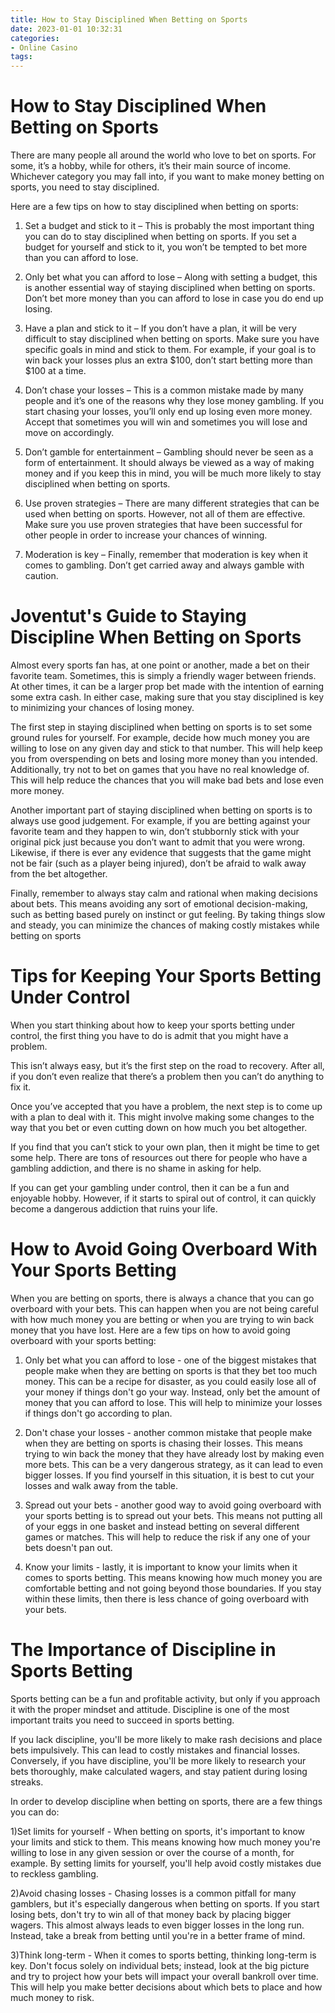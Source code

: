 ```yaml
---
title: How to Stay Disciplined When Betting on Sports 
date: 2023-01-01 10:32:31
categories:
- Online Casino
tags:
---
```



#  How to Stay Disciplined When Betting on Sports 

There are many people all around the world who love to bet on sports. For some, it’s a hobby, while for others, it’s their main source of income. Whichever category you may fall into, if you want to make money betting on sports, you need to stay disciplined. 

Here are a few tips on how to stay disciplined when betting on sports: 

1) Set a budget and stick to it – This is probably the most important thing you can do to stay disciplined when betting on sports. If you set a budget for yourself and stick to it, you won’t be tempted to bet more than you can afford to lose. 

2) Only bet what you can afford to lose – Along with setting a budget, this is another essential way of staying disciplined when betting on sports. Don’t bet more money than you can afford to lose in case you do end up losing. 

3) Have a plan and stick to it – If you don’t have a plan, it will be very difficult to stay disciplined when betting on sports. Make sure you have specific goals in mind and stick to them. For example, if your goal is to win back your losses plus an extra $100, don’t start betting more than $100 at a time. 

4) Don’t chase your losses – This is a common mistake made by many people and it’s one of the reasons why they lose money gambling. If you start chasing your losses, you’ll only end up losing even more money. Accept that sometimes you will win and sometimes you will lose and move on accordingly. 

5) Don’t gamble for entertainment – Gambling should never be seen as a form of entertainment. It should always be viewed as a way of making money and if you keep this in mind, you will be much more likely to stay disciplined when betting on sports. 

6) Use proven strategies – There are many different strategies that can be used when betting on sports. However, not all of them are effective. Make sure you use proven strategies that have been successful for other people in order to increase your chances of winning. 

7) Moderation is key – Finally, remember that moderation is key when it comes to gambling. Don’t get carried away and always gamble with caution.

#  Joventut's Guide to Staying Discipline When Betting on Sports 

Almost every sports fan has, at one point or another, made a bet on their favorite team. Sometimes, this is simply a friendly wager between friends. At other times, it can be a larger prop bet made with the intention of earning some extra cash. In either case, making sure that you stay disciplined is key to minimizing your chances of losing money.

The first step in staying disciplined when betting on sports is to set some ground rules for yourself. For example, decide how much money you are willing to lose on any given day and stick to that number. This will help keep you from overspending on bets and losing more money than you intended. Additionally, try not to bet on games that you have no real knowledge of. This will help reduce the chances that you will make bad bets and lose even more money.

Another important part of staying disciplined when betting on sports is to always use good judgement. For example, if you are betting against your favorite team and they happen to win, don’t stubbornly stick with your original pick just because you don’t want to admit that you were wrong. Likewise, if there is ever any evidence that suggests that the game might not be fair (such as a player being injured), don’t be afraid to walk away from the bet altogether.

Finally, remember to always stay calm and rational when making decisions about bets. This means avoiding any sort of emotional decision-making, such as betting based purely on instinct or gut feeling. By taking things slow and steady, you can minimize the chances of making costly mistakes while betting on sports

#  Tips for Keeping Your Sports Betting Under Control 

When you start thinking about how to keep your sports betting under control, the first thing you have to do is admit that you might have a problem. 

This isn’t always easy, but it’s the first step on the road to recovery. After all, if you don’t even realize that there’s a problem then you can’t do anything to fix it. 

Once you’ve accepted that you have a problem, the next step is to come up with a plan to deal with it. This might involve making some changes to the way that you bet or even cutting down on how much you bet altogether. 

If you find that you can’t stick to your own plan, then it might be time to get some help. There are tons of resources out there for people who have a gambling addiction, and there is no shame in asking for help. 

If you can get your gambling under control, then it can be a fun and enjoyable hobby. However, if it starts to spiral out of control, it can quickly become a dangerous addiction that ruins your life.

#  How to Avoid Going Overboard With Your Sports Betting 

When you are betting on sports, there is always a chance that you can go overboard with your bets. This can happen when you are not being careful with how much money you are betting or when you are trying to win back money that you have lost. Here are a few tips on how to avoid going overboard with your sports betting:

1) Only bet what you can afford to lose - one of the biggest mistakes that people make when they are betting on sports is that they bet too much money. This can be a recipe for disaster, as you could easily lose all of your money if things don't go your way. Instead, only bet the amount of money that you can afford to lose. This will help to minimize your losses if things don't go according to plan.

2) Don't chase your losses - another common mistake that people make when they are betting on sports is chasing their losses. This means trying to win back the money that they have already lost by making even more bets. This can be a very dangerous strategy, as it can lead to even bigger losses. If you find yourself in this situation, it is best to cut your losses and walk away from the table.

3) Spread out your bets - another good way to avoid going overboard with your sports betting is to spread out your bets. This means not putting all of your eggs in one basket and instead betting on several different games or matches. This will help to reduce the risk if any one of your bets doesn't pan out.

4) Know your limits - lastly, it is important to know your limits when it comes to sports betting. This means knowing how much money you are comfortable betting and not going beyond those boundaries. If you stay within these limits, then there is less chance of going overboard with your bets.

#  The Importance of Discipline in Sports Betting

Sports betting can be a fun and profitable activity, but only if you approach it with the proper mindset and attitude. Discipline is one of the most important traits you need to succeed in sports betting.

If you lack discipline, you'll be more likely to make rash decisions and place bets impulsively. This can lead to costly mistakes and financial losses. Conversely, if you have discipline, you'll be more likely to research your bets thoroughly, make calculated wagers, and stay patient during losing streaks.

In order to develop discipline when betting on sports, there are a few things you can do:

1)Set limits for yourself - When betting on sports, it's important to know your limits and stick to them. This means knowing how much money you're willing to lose in any given session or over the course of a month, for example. By setting limits for yourself, you'll help avoid costly mistakes due to reckless gambling.

2)Avoid chasing losses - Chasing losses is a common pitfall for many gamblers, but it's especially dangerous when betting on sports. If you start losing bets, don't try to win all of that money back by placing bigger wagers. This almost always leads to even bigger losses in the long run. Instead, take a break from betting until you're in a better frame of mind.

3)Think long-term - When it comes to sports betting, thinking long-term is key. Don't focus solely on individual bets; instead, look at the big picture and try to project how your bets will impact your overall bankroll over time. This will help you make better decisions about which bets to place and how much money to risk.